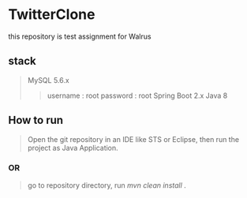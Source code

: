 # TwitterClone
this repository is test assignment for Walrus

## stack
> MySQL 5.6.x 
 >> username : root
 >> password : root
> Spring Boot 2.x
> Java 8

## How to run

> Open the git repository in an IDE like STS or Eclipse, then run the project as Java Application.

### OR

> go to repository directory, run *mvn clean install* .
